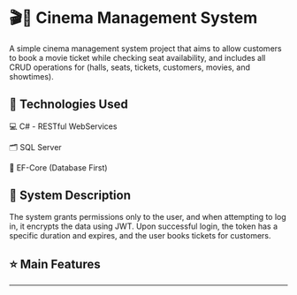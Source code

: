 # 🎬🍿 Cinema Management System

A simple cinema management system project that aims to allow customers to book a movie ticket while checking seat availability, and includes all CRUD operations for (halls, seats, tickets, customers, movies, and showtimes).

## 🧩 Technologies Used

💻 C# - RESTful WebServices

🗂 SQL Server

🔗 EF-Core (Database First)

## 📃 System Description

The system grants permissions only to the user, and when attempting to log in, it encrypts the data using JWT. 
Upon successful login, the token has a specific duration and expires, and the user books tickets for customers.

## ⭐️ Main Features




---
